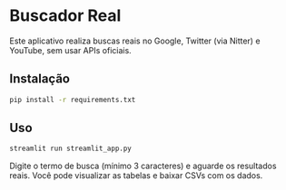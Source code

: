 # Buscador Real

Este aplicativo realiza buscas reais no Google, Twitter (via Nitter) e YouTube, sem usar APIs oficiais.

## Instalação

```bash
pip install -r requirements.txt
```

## Uso

```bash
streamlit run streamlit_app.py
```

Digite o termo de busca (mínimo 3 caracteres) e aguarde os resultados reais. Você pode visualizar as tabelas e baixar CSVs com os dados.
